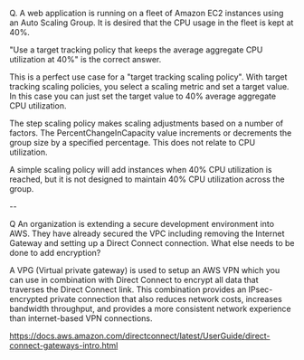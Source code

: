 
Q. A web application is running on a fleet of Amazon EC2 instances using an Auto Scaling Group. It is desired that the CPU usage in the fleet is kept at 40%.

"Use a target tracking policy that keeps the average aggregate CPU utilization at 40%" is the correct answer.


This is a perfect use case for a "target tracking scaling policy". With target tracking scaling policies, you select a scaling metric and set a target value. In this case you can just set the target value to 40% average aggregate CPU utilization.

The step scaling policy makes scaling adjustments based on a number of factors. The PercentChangeInCapacity value increments or decrements the group size by a specified percentage. This does not relate to CPU utilization.

A simple scaling policy will add instances when 40% CPU utilization is reached, but it is not designed to maintain 40% CPU utilization across the group.

--

Q An organization is extending a secure development environment into AWS. They have already secured the VPC including removing the Internet Gateway and setting up a Direct Connect connection. What else needs to be done to add encryption?

A VPG (Virtual private gateway) is used to setup an AWS VPN which you can use in combination with Direct Connect to encrypt all data that traverses the Direct Connect link. This combination provides an IPsec-encrypted private connection that also reduces network costs, increases bandwidth throughput, and provides a more consistent network experience than internet-based VPN connections.

https://docs.aws.amazon.com/directconnect/latest/UserGuide/direct-connect-gateways-intro.html






